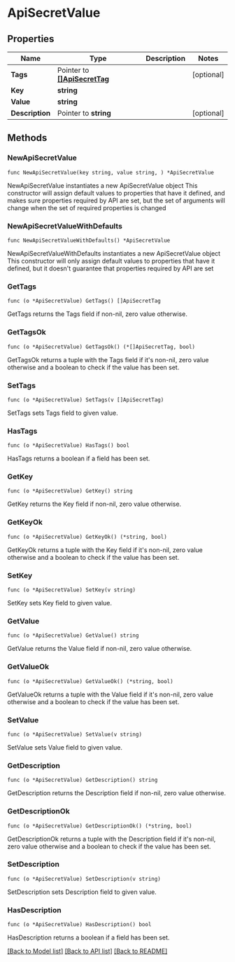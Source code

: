 # ApiSecretValue

## Properties

Name | Type | Description | Notes
------------ | ------------- | ------------- | -------------
**Tags** | Pointer to [**[]ApiSecretTag**](ApiSecretTag.md) |  | [optional] 
**Key** | **string** |  | 
**Value** | **string** |  | 
**Description** | Pointer to **string** |  | [optional] 

## Methods

### NewApiSecretValue

`func NewApiSecretValue(key string, value string, ) *ApiSecretValue`

NewApiSecretValue instantiates a new ApiSecretValue object
This constructor will assign default values to properties that have it defined,
and makes sure properties required by API are set, but the set of arguments
will change when the set of required properties is changed

### NewApiSecretValueWithDefaults

`func NewApiSecretValueWithDefaults() *ApiSecretValue`

NewApiSecretValueWithDefaults instantiates a new ApiSecretValue object
This constructor will only assign default values to properties that have it defined,
but it doesn't guarantee that properties required by API are set

### GetTags

`func (o *ApiSecretValue) GetTags() []ApiSecretTag`

GetTags returns the Tags field if non-nil, zero value otherwise.

### GetTagsOk

`func (o *ApiSecretValue) GetTagsOk() (*[]ApiSecretTag, bool)`

GetTagsOk returns a tuple with the Tags field if it's non-nil, zero value otherwise
and a boolean to check if the value has been set.

### SetTags

`func (o *ApiSecretValue) SetTags(v []ApiSecretTag)`

SetTags sets Tags field to given value.

### HasTags

`func (o *ApiSecretValue) HasTags() bool`

HasTags returns a boolean if a field has been set.

### GetKey

`func (o *ApiSecretValue) GetKey() string`

GetKey returns the Key field if non-nil, zero value otherwise.

### GetKeyOk

`func (o *ApiSecretValue) GetKeyOk() (*string, bool)`

GetKeyOk returns a tuple with the Key field if it's non-nil, zero value otherwise
and a boolean to check if the value has been set.

### SetKey

`func (o *ApiSecretValue) SetKey(v string)`

SetKey sets Key field to given value.


### GetValue

`func (o *ApiSecretValue) GetValue() string`

GetValue returns the Value field if non-nil, zero value otherwise.

### GetValueOk

`func (o *ApiSecretValue) GetValueOk() (*string, bool)`

GetValueOk returns a tuple with the Value field if it's non-nil, zero value otherwise
and a boolean to check if the value has been set.

### SetValue

`func (o *ApiSecretValue) SetValue(v string)`

SetValue sets Value field to given value.


### GetDescription

`func (o *ApiSecretValue) GetDescription() string`

GetDescription returns the Description field if non-nil, zero value otherwise.

### GetDescriptionOk

`func (o *ApiSecretValue) GetDescriptionOk() (*string, bool)`

GetDescriptionOk returns a tuple with the Description field if it's non-nil, zero value otherwise
and a boolean to check if the value has been set.

### SetDescription

`func (o *ApiSecretValue) SetDescription(v string)`

SetDescription sets Description field to given value.

### HasDescription

`func (o *ApiSecretValue) HasDescription() bool`

HasDescription returns a boolean if a field has been set.


[[Back to Model list]](../README.md#documentation-for-models) [[Back to API list]](../README.md#documentation-for-api-endpoints) [[Back to README]](../README.md)


